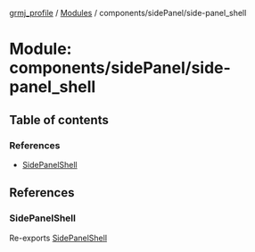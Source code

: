 [grmj_profile](../README.md) / [Modules](../modules.md) / components/sidePanel/side-panel\_shell

# Module: components/sidePanel/side-panel\_shell

## Table of contents

### References

- [SidePanelShell](components_sidePanel_side_panel_shell-1.md#sidepanelshell)

## References

### SidePanelShell

Re-exports [SidePanelShell](../classes/components_sidePanel_side_panel_shell.SidePanelShell.md)

